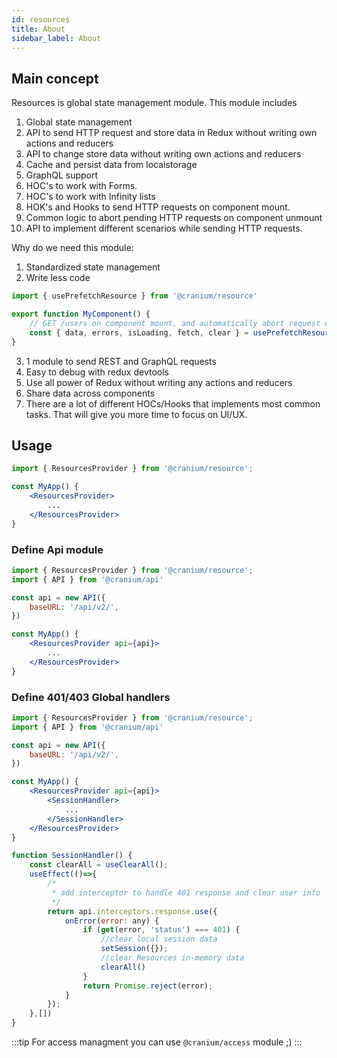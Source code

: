 ```yaml
---
id: resources
title: About
sidebar_label: About
---
```


## Main concept

Resources is global state management module. This module includes

1. Global state management
2. API to send HTTP request and store data in Redux without writing own actions and reducers
3. API to change store data without writing own actions and reducers
4. Cache and persist data from localstorage
5. GraphQL support
6. HOC's to work with Forms.
7. HOC's to work with Infinity lists
8. HOK's and Hooks to send HTTP requests on component mount.
9. Common logic to abort pending HTTP requests on component unmount
10. API to implement different scenarios while sending HTTP requests.

Why do we need this module:

1. Standardized state management
2. Write less code
```js
import { usePrefetchResource } from '@cranium/resource'

export function MyComponent() {
    // GET /users on component mount, and automatically abort request on unmount
    const { data, errors, isLoading, fetch, clear } = usePrefetchResource('users')
}
```
3. 1 module to send REST and GraphQL requests
4. Easy to debug with redux devtools
5. Use all power of Redux without writing any actions and reducers
6. Share data across components
7. There are a lot of different HOCs/Hooks that implements most common tasks. That will give you more time to focus on UI/UX.

## Usage

```jsx
import { ResourcesProvider } from '@cranium/resource';

const MyApp() {
    <ResourcesProvider>
        ...
    </ResourcesProvider>
}
```

### Define Api module


```jsx
import { ResourcesProvider } from '@cranium/resource';
import { API } from '@cranium/api'

const api = new API({
    baseURL: '/api/v2/',
})

const MyApp() {
    <ResourcesProvider api={api}>
        ...
    </ResourcesProvider>
}
```


### Define 401/403 Global handlers


```jsx
import { ResourcesProvider } from '@cranium/resource';
import { API } from '@cranium/api'

const api = new API({
    baseURL: '/api/v2/',
})

const MyApp() {
    <ResourcesProvider api={api}>
        <SessionHandler>
            ...
        </SessionHandler>
    </ResourcesProvider>
}

function SessionHandler() {
    const clearAll = useClearAll(); 
    useEffect(()=>{
        /*
         * add interceptor to handle 401 response and clear user info
         */
        return api.interceptors.response.use({
            onError(error: any) {
                if (get(error, 'status') === 401) {
                    //clear local session data
                    setSession({});
                    //clear Resources in-memory data
                    clearAll()
                }
                return Promise.reject(error);
            }
        });
    },[])
}

```

:::tip
For access managment you can use `@cranium/access` module ;)
:::